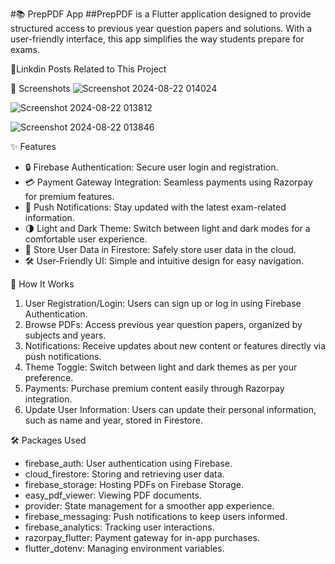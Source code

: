 #📚 PrepPDF App
##PrepPDF is a Flutter application designed to provide structured access to previous year question papers and solutions. With a user-friendly interface, this app simplifies the way students prepare for exams.


🔗Linkdin Posts Related to This Project


📸 Screenshots
![Screenshot 2024-08-22 014024](https://github.com/user-attachments/assets/6b0e86f4-ac6f-47e1-9826-d15c6667fc0f)

![Screenshot 2024-08-22 013812](https://github.com/user-attachments/assets/8bb0bd7f-622a-41d9-b037-74cfdfc5c18e)

![Screenshot 2024-08-22 013846](https://github.com/user-attachments/assets/61ec8e2e-97a6-4e8b-816e-7de67f8f9fcc)


✨ Features

- 🔒 Firebase Authentication: Secure user login and registration.
- 💳 Payment Gateway Integration: Seamless payments using Razorpay for premium features.
- 📲 Push Notifications: Stay updated with the latest exam-related information.
- 🌗 Light and Dark Theme: Switch between light and dark modes for a comfortable user experience.
- 📂 Store User Data in Firestore: Safely store user data in the cloud.
- 🛠️ User-Friendly UI: Simple and intuitive design for easy navigation.


🚀 How It Works

1. User Registration/Login: Users can sign up or log in using Firebase Authentication.
2. Browse PDFs: Access previous year question papers, organized by subjects and years.
3. Notifications: Receive updates about new content or features directly via push notifications.
4. Theme Toggle: Switch between light and dark themes as per your preference.
5. Payments: Purchase premium content easily through Razorpay integration.
6. Update User Information: Users can update their personal information, such as name and year, stored in Firestore.


🛠️ Packages Used

- firebase_auth: User authentication using Firebase.
- cloud_firestore: Storing and retrieving user data.
- firebase_storage: Hosting PDFs on Firebase Storage.
- easy_pdf_viewer: Viewing PDF documents.
- provider: State management for a smoother app experience.
- firebase_messaging: Push notifications to keep users informed.
- firebase_analytics: Tracking user interactions.
- razorpay_flutter: Payment gateway for in-app purchases.
- flutter_dotenv: Managing environment variables.


